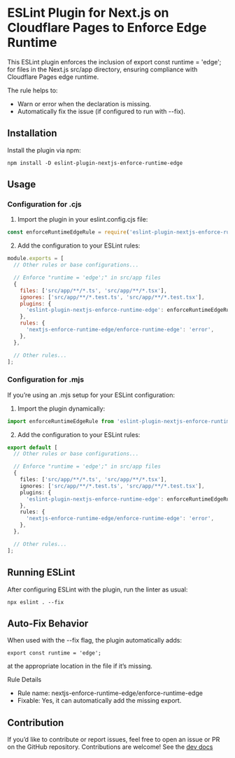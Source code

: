 # ESLint Plugin for Next.js on Cloudflare Pages to Enforce Edge Runtime

This ESLint plugin enforces the inclusion of export const runtime = 'edge'; for files in the Next.js src/app directory, ensuring compliance with Cloudflare Pages edge runtime.

The rule helps to:
 - Warn or error when the declaration is missing.
 - Automatically fix the issue (if configured to run with --fix).

## Installation

Install the plugin via npm:

`npm install -D eslint-plugin-nextjs-enforce-runtime-edge`

## Usage

### Configuration for .cjs
1.	Import the plugin in your eslint.config.cjs file:

```js
const enforceRuntimeEdgeRule = require('eslint-plugin-nextjs-enforce-runtime-edge');
```


2.	Add the configuration to your ESLint rules:
```js
module.exports = [
  // Other rules or base configurations...

  // Enforce "runtime = 'edge';" in src/app files
  {
    files: ['src/app/**/*.ts', 'src/app/**/*.tsx'],
    ignores: ['src/app/**/*.test.ts', 'src/app/**/*.test.tsx'],
    plugins: {
      'eslint-plugin-nextjs-enforce-runtime-edge': enforceRuntimeEdgeRule,
    },
    rules: {
      'nextjs-enforce-runtime-edge/enforce-runtime-edge': 'error',
    },
  },

  // Other rules...
];
```


### Configuration for .mjs

If you’re using an .mjs setup for your ESLint configuration:
1.	Import the plugin dynamically:

```ts
import enforceRuntimeEdgeRule from 'eslint-plugin-nextjs-enforce-runtime-edge';
```

2.	Add the configuration to your ESLint rules:

```ts
export default [
  // Other rules or base configurations...

  // Enforce "runtime = 'edge';" in src/app files
  {
    files: ['src/app/**/*.ts', 'src/app/**/*.tsx'],
    ignores: ['src/app/**/*.test.ts', 'src/app/**/*.test.tsx'],
    plugins: {
      'eslint-plugin-nextjs-enforce-runtime-edge': enforceRuntimeEdgeRule,
    },
    rules: {
      'nextjs-enforce-runtime-edge/enforce-runtime-edge': 'error',
    },
  },

  // Other rules...
];
```


## Running ESLint

After configuring ESLint with the plugin, run the linter as usual:

`npx eslint . --fix`

## Auto-Fix Behavior

When used with the --fix flag, the plugin automatically adds:

`export const runtime = 'edge';`

at the appropriate location in the file if it’s missing.

Rule Details
- Rule name: nextjs-enforce-runtime-edge/enforce-runtime-edge
- Fixable: Yes, it can automatically add the missing export.

## Contribution

If you’d like to contribute or report issues, feel free to open an issue or PR on the GitHub repository. Contributions are welcome! See the [dev docs](./docs/README.md)
